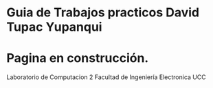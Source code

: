 # Guia de Trabajos practicos David Tupac Yupanqui

# Pagina en construcción.

Laboratorio de Computacion 2
Facultad de Ingeniería Electronica
UCC
